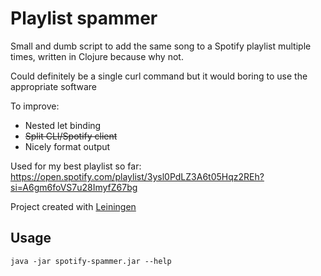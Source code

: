 # Playlist spammer

Small and dumb script to add the same song to a Spotify playlist multiple times, written in Clojure because why not.

Could definitely be a single curl command but it would boring to use the appropriate software

To improve:

* Nested let binding
* ~~Split CLI/Spotify client~~
* Nicely format output

Used for my best playlist so far: https://open.spotify.com/playlist/3ysl0PdLZ3A6t05Hqz2REh?si=A6gm6foVS7u28ImyfZ67bg

Project created with [Leiningen](https://leiningen.org)

## Usage

```shell
java -jar spotify-spammer.jar --help
```
